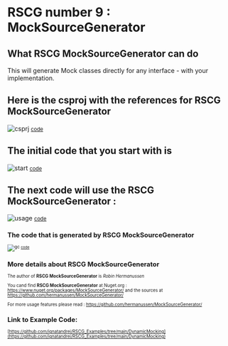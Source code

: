 
# RSCG number 9 : MockSourceGenerator


## What RSCG MockSourceGenerator can do

This will generate Mock classes directly for any interface - with your implementation.

## Here is the csproj with the references for RSCG MockSourceGenerator

![csprj](http://ignatandrei.github.io/RSCG_Examples/images/MockSourceGenerator/The.csproj.png)
<small>
[code](http://ignatandrei.github.io/RSCG_Examples/images/MockSourceGenerator/The.csproj)
</small>


## The initial code that you start with is 


![start](http://ignatandrei.github.io/RSCG_Examples/images/MockSourceGenerator/ExistingCode.cs.png)
<small>
[code](http://ignatandrei.github.io/RSCG_Examples/images/MockSourceGenerator/ExistingCode.cs)
</small>

## The next code will use the RSCG MockSourceGenerator :

![usage](http://ignatandrei.github.io/RSCG_Examples/images/MockSourceGenerator/Usage.cs.png)
<small>
[code](http://ignatandrei.github.io/RSCG_Examples/images/MockSourceGenerator/Usage.cs)
<small>


## The code that is generated by RSCG MockSourceGenerator

![gc](http://ignatandrei.github.io/RSCG_Examples/images/MockSourceGenerator/GeneratedCode.cs.png)
<small>
[code](http://ignatandrei.github.io/RSCG_Examples/images/MockSourceGenerator/GeneratedCode.cs)
</small>


## More details about RSCG MockSourceGenerator

The author of **RSCG MockSourceGenerator** is *Robin Hermanussen*

You cand find **RSCG MockSourceGenerator** at Nuget.org :    https://www.nuget.org/packages/MockSourceGenerator/
and the sources at https://github.com/hermanussen/MockSourceGenerator/

For more usage features please read : https://github.com/hermanussen/MockSourceGenerator/ 


## Link to Example Code: 
[https://github.com/ignatandrei/RSCG_Examples/tree/main/DynamicMocking](https://github.com/ignatandrei/RSCG_Examples/tree/main/DynamicMocking)



